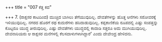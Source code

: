 +++
title = "007 ಕೆತ್ತ ಕದ"

+++
7. (ರಾಕ್ಷಸರ ಕಾಟದಿಂದ) ಮುಚ್ಚಿದ ಬಾಗಿಲು ತೆಗೆಯುವುದಿಲ್ಲ. ದೇವತೆಗಳನ್ನು ಹೊತ್ತ ಆನೆಗಳು ಸರೋವರಕ್ಕೆ ಇಳಿಯುವುದಿಲ್ಲ. ನಗರದ ಹೊರಗೆ ರಥ ಕುದುರೆಗಳು ಹರಿದಾಡುವುದಿಲ್ಲ. ಕಪ್ಪಕಾಣಿಕೆಯ ರೂಪದಲ್ಲಿ ಎಷ್ಟು ಸಂಪತ್ತನ್ನು ಕೊಟ್ಟರೂ ಯುದ್ಧ ತೀರುವುದಿಲ್ಲ. ಎಷ್ಟು ದೇವತೆಗಳು ಯುದ್ಧದಲ್ಲಿ ಕಾದಾಡಿ ಸತ್ತರೂ ಅದು ಮುಗಿಯುವುದಿಲ್ಲ.  ದೇವನಾರಿಯರು ಆ ರಾಕ್ಷಸರ ಮನೆಗಳಲ್ಲಿ ಕೆಲಸದಾಳುಗಳಾಗಿದ್ದಾರೆ' ಎಂದು ದೇವೇಂದ್ರ ಹೇಳಿದನು.